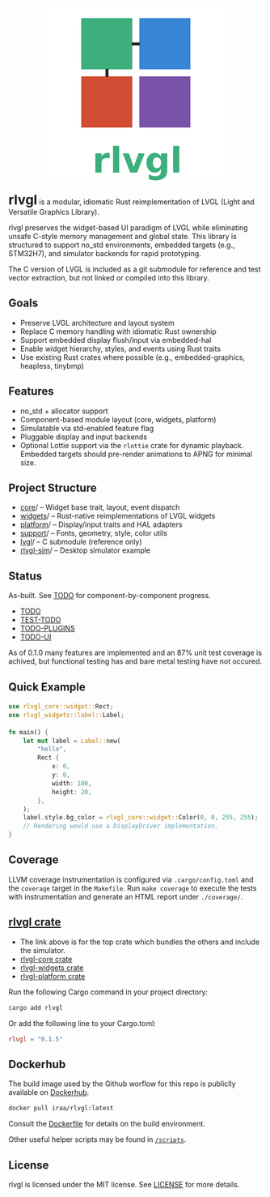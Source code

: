 <p align="center">
  <img src="./rlvgl-logo.png" alt="rlvgl" />
</p>

<span style="font-size:26px"><b>rlvgl</b></span> is a modular, idiomatic Rust reimplementation of LVGL (Light and Versatile Graphics Library).

rlvgl preserves the widget-based UI paradigm of LVGL while eliminating unsafe C-style memory management and global state. This library is structured to support no_std environments, embedded targets (e.g., STM32H7), and simulator backends for rapid prototyping.

The C version of LVGL is included as a git submodule for reference and test vector extraction, but not linked or compiled into this library.

## Goals
- Preserve LVGL architecture and layout system
- Replace C memory handling with idiomatic Rust ownership
- Support embedded display flush/input via embedded-hal
- Enable widget hierarchy, styles, and events using Rust traits
- Use existing Rust crates where possible (e.g., embedded-graphics, heapless, tinybmp)

## Features
- no_std + allocator support
- Component-based module layout (core, widgets, platform)
- Simulatable via std-enabled feature flag
- Pluggable display and input backends
- Optional Lottie support via the `rlottie` crate for dynamic playback.
  Embedded targets should pre-render animations to APNG for minimal size.

## Project Structure
- [core](https://github.com/SoftOboros/rlvgl/blob/main/core/README.md)/ – Widget base trait, layout, event dispatch
- [widgets](https://github.com/SoftOboros/rlvgl/blob/main/widgets/widgets/README.md)/ – Rust-native reimplementations of LVGL widgets
- [platform](https://github.com/SoftOboros/rlvgl/blob/main/platform/platform/README.md)/ – Display/input traits and HAL adapters
- [support](https://github.com/SoftOboros/rlvgl/blob/main/support/README.md)/ – Fonts, geometry, style, color utils
- [lvgl](https://github.com/lvgl/lvgl/blob/master/README.md)/ – C submodule (reference only)
- [rlvgl-sim](https://github.com/SoftOboros/rlvgl/tree/main/examples/sim/README.md)/ – Desktop simulator example
## Status

As-built. See [TODO](https://github.com/SoftOboros/rlvgl/blob/main/docs/TODO.md) for component-by-component progress.
- [TODO](https://github.com/SoftOboros/rlvgl/blob/main/docs/TODO.md)
- [TEST-TODO](https://github.com/SoftOboros/rlvgl/blob/main/docs/TEST-TODO.md)
- [TODO-PLUGINS](https://github.com/SoftOboros/rlvgl/blob/main/docs/TODO-PLUGINS.md)
- [TODO-UI](https://github.com/SoftOboros/rlvgl/blob/main/docs/TODO-UI.md)

As of 0.1.0 many features are implemented and an 87% unit test coverage
is achived, but functional testing has and bare metal testing have not
occured.

## Quick Example

```rust
use rlvgl_core::widget::Rect;
use rlvgl_widgets::label::Label;

fn main() {
    let mut label = Label::new(
        "hello",
        Rect {
            x: 0,
            y: 0,
            width: 100,
            height: 20,
        },
    );
    label.style.bg_color = rlvgl_core::widget::Color(0, 0, 255, 255);
    // Rendering would use a DisplayDriver implementation.
}
```

## Coverage

LLVM coverage instrumentation is configured via `.cargo/config.toml` and the
`coverage` target in the `Makefile`. Run `make coverage` to execute the tests
with instrumentation and generate an HTML report under `./coverage/`.

## [rlvgl crate](https://crates.io/crates/rlvgl)
- The link above is for the top crate which bundles the others and include the simulator.
- [rlvgl-core crate](https://crates.io/crates/rlvgl-core)
- [rlvgl-widgets crate](https://crates.io/crates/rlvgl-widgets)
- [rlvgl-platform crate](https://crates.io/crates/rlvgl-platform)

Run the following Cargo command in your project directory:
```bash
cargo add rlvgl
```
Or add the following line to your Cargo.toml:
```toml
rlvgl = "0.1.5"
```

## Dockerhub
The build image used by the Github worflow for this repo is publiclly available on [Dockerhub](https://hub.docker.com/r/iraa/rlvgl).
```bash
docker pull iraa/rlvgl:latest
```

Consult the [Dockerfile](https://github.com/SoftOboros/rlvgl/blob/main/Dockerfile) for details on the build environment.

Other useful helper scripts may be found in [`/scripts`](https://github.com/SoftOboros/rlvgl/blob/main/scripts).

## License
rlvgl is licensed under the MIT license.  See [LICENSE](https://github.com/SoftOboros/rlvgl/blob/main/LICENSE) for more details.